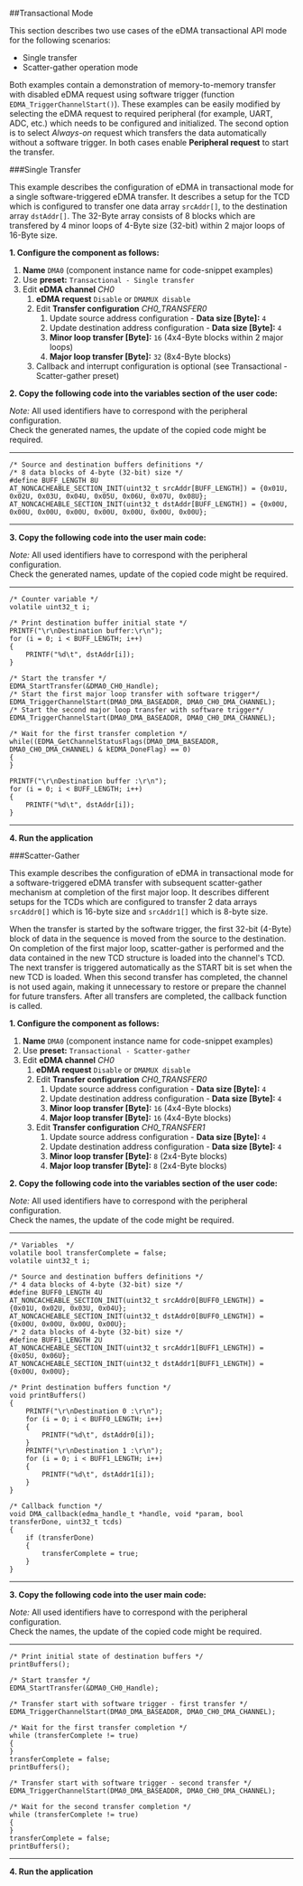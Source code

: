 ##Transactional Mode

This section describes two use cases of the eDMA transactional API mode for the following scenarios:
* Single transfer 
* Scatter-gather operation mode

Both examples contain a demonstration of memory-to-memory transfer with disabled eDMA request using software trigger (function `EDMA_TriggerChannelStart()`). 
These examples can be easily modified by selecting the eDMA request to required peripheral (for example, UART, ADC, etc.)
which needs to be configured and initialized. The second option is to select *Always-on* request which transfers the data automatically without a software trigger. 
In both cases enable **Peripheral request** to start the transfer.  

###Single Transfer

This example describes the configuration of eDMA in transactional mode for a single software-triggered eDMA transfer. 
It describes a setup for the TCD which is configured to transfer one data array `srcAddr[]`, to the destination array `dstAddr[]`.
The 32-Byte array consists of 8 blocks which are transfered by 4 minor loops of 4-Byte size (32-bit) within 2 major loops of 16-Byte size.

**1. Configure the component as follows:**  
1. **Name** `DMA0` (component instance name for code-snippet examples)
2. Use **preset:** `Transactional - Single transfer`  
3. Edit **eDMA channel** *CH0*
    1.  **eDMA request** `Disable` or `DMAMUX disable`  
    2. Edit **Transfer configuration** *CH0_TRANSFER0*  
        1. Update source address configuration - **Data size [Byte]:** `4`  
        2. Update destination address configuration - **Data size [Byte]:** `4`  
        3. **Minor loop transfer [Byte]:** `16` (4x4-Byte blocks within 2 major loops)  
        4. **Major loop transfer [Byte]:** `32` (8x4-Byte blocks)  
    3. Callback and interrupt configuration is optional (see Transactional - Scatter-gather preset)  

**2. Copy the following code into the variables section of the user code:**

*Note:* All used identifiers have to correspond with the peripheral configuration.  
Check the generated names, the update of the copied code might be required.  

---

>
    /* Source and destination buffers definitions */  
    /* 8 data blocks of 4-byte (32-bit) size */
    #define BUFF_LENGTH 8U
    AT_NONCACHEABLE_SECTION_INIT(uint32_t srcAddr[BUFF_LENGTH]) = {0x01U, 0x02U, 0x03U, 0x04U, 0x05U, 0x06U, 0x07U, 0x08U};  
    AT_NONCACHEABLE_SECTION_INIT(uint32_t dstAddr[BUFF_LENGTH]) = {0x00U, 0x00U, 0x00U, 0x00U, 0x00U, 0x00U, 0x00U, 0x00U};  

---

**3. Copy the following code into the user main code:**

*Note:* All used identifiers have to correspond with the peripheral configuration.  
Check the generated names, update of the copied code might be required.  

---

>
    /* Counter variable */
    volatile uint32_t i;
>
    /* Print destination buffer initial state */
    PRINTF("\r\nDestination buffer:\r\n");
    for (i = 0; i < BUFF_LENGTH; i++)
    {
        PRINTF("%d\t", dstAddr[i]);
    }
>
    /* Start the transfer */  
    EDMA_StartTransfer(&DMA0_CH0_Handle);
    /* Start the first major loop transfer with software trigger*/  
    EDMA_TriggerChannelStart(DMA0_DMA_BASEADDR, DMA0_CH0_DMA_CHANNEL);
    /* Start the second major loop transfer with software trigger*/  
    EDMA_TriggerChannelStart(DMA0_DMA_BASEADDR, DMA0_CH0_DMA_CHANNEL);
>
    /* Wait for the first transfer completion */
    while((EDMA_GetChannelStatusFlags(DMA0_DMA_BASEADDR, DMA0_CH0_DMA_CHANNEL) & kEDMA_DoneFlag) == 0)
    {
    }
>
    PRINTF("\r\nDestination buffer :\r\n");
    for (i = 0; i < BUFF_LENGTH; i++)
    {
        PRINTF("%d\t", dstAddr[i]);
    }

---

**4. Run the application**

###Scatter-Gather

This example describes the configuration of eDMA in transactional mode for a software-triggered eDMA transfer with subsequent
scatter-gather mechanism at completion of the first major loop. It describes different setups for the TCDs 
which are configured to transfer 2 data arrays `srcAddr0[]` which is 16-byte size and `srcAddr1[]` which is 8-byte size.  

When the transfer is started by the software trigger, the first 32-bit (4-Byte) block of data in the
sequence is moved from the source to the destination. On completion of the first major loop, scatter-gather is 
performed and the data contained in the new TCD structure is loaded into the channel's TCD. The next transfer is 
triggered automatically as the START bit is set when the new TCD is loaded. When this second transfer has completed, 
the channel is not used again, making it unnecessary to restore or prepare the channel for future transfers.
After all transfers are completed, the callback function is called.

**1. Configure the component as follows:**  
1. **Name** `DMA0` (component instance name for code-snippet examples)
2. Use **preset:** `Transactional - Scatter-gather`  
3. Edit **eDMA channel** *CH0*  
    1. **eDMA request** `Disable` or `DMAMUX disable`  
    2. Edit **Transfer configuration** *CH0_TRANSFER0*  
        1. Update source address configuration - **Data size [Byte]:** `4`  
        2. Update destination address configuration - **Data size [Byte]:** `4`  
        3. **Minor loop transfer [Byte]:** `16` (4x4-Byte blocks)  
        4. **Major loop transfer [Byte]:** `16` (4x4-Byte blocks)  
    3. Edit **Transfer configuration** *CH0_TRANSFER1*  
        1. Update source address configuration - **Data size [Byte]:** `4`  
        2. Update destination address configuration - **Data size [Byte]:** `4`  
        3. **Minor loop transfer [Byte]:** `8` (2x4-Byte blocks)  
        4. **Major loop transfer [Byte]:** `8` (2x4-Byte blocks)  

**2. Copy the following code into the variables section of the user code:**

*Note:* All used identifiers have to correspond with the peripheral configuration.  
Check the names, the update of the code might be required.  

---

>
    /* Variables  */
    volatile bool transferComplete = false;
    volatile uint32_t i;
>
    /* Source and destination buffers definitions */  
    /* 4 data blocks of 4-byte (32-bit) size */
    #define BUFF0_LENGTH 4U
	AT_NONCACHEABLE_SECTION_INIT(uint32_t srcAddr0[BUFF0_LENGTH]) = {0x01U, 0x02U, 0x03U, 0x04U};  
    AT_NONCACHEABLE_SECTION_INIT(uint32_t dstAddr0[BUFF0_LENGTH]) = {0x00U, 0x00U, 0x00U, 0x00U};  
    /* 2 data blocks of 4-byte (32-bit) size */
    #define BUFF1_LENGTH 2U
    AT_NONCACHEABLE_SECTION_INIT(uint32_t srcAddr1[BUFF1_LENGTH]) = {0x05U, 0x06U};  
    AT_NONCACHEABLE_SECTION_INIT(uint32_t dstAddr1[BUFF1_LENGTH]) = {0x00U, 0x00U};  
>
	/* Print destination buffers function */
	void printBuffers()
	{
		PRINTF("\r\nDestination 0 :\r\n");
		for (i = 0; i < BUFF0_LENGTH; i++)
		{
			PRINTF("%d\t", dstAddr0[i]);
		}
		PRINTF("\r\nDestination 1 :\r\n");
		for (i = 0; i < BUFF1_LENGTH; i++)
		{
			PRINTF("%d\t", dstAddr1[i]);
		}
	}
>
    /* Callback function */
    void DMA_callback(edma_handle_t *handle, void *param, bool transferDone, uint32_t tcds)
    {
        if (transferDone)
        {
            transferComplete = true;
        }
    }

---

**3. Copy the following code into the user main code:**

*Note:* All used identifiers have to correspond with the peripheral configuration.  
Check the names, the update of the copied code might be required.  

---

>
	/* Print initial state of destination buffers */
	printBuffers();
>
    /* Start transfer */  
    EDMA_StartTransfer(&DMA0_CH0_Handle);
>
    /* Transfer start with software trigger - first transfer */  
    EDMA_TriggerChannelStart(DMA0_DMA_BASEADDR, DMA0_CH0_DMA_CHANNEL);
>
    /* Wait for the first transfer completion */
    while (transferComplete != true)
    {
    } 
	transferComplete = false;
	printBuffers();
>
    /* Transfer start with software trigger - second transfer */  
    EDMA_TriggerChannelStart(DMA0_DMA_BASEADDR, DMA0_CH0_DMA_CHANNEL);
>
    /* Wait for the second transfer completion */
    while (transferComplete != true)
    {
    }
	transferComplete = false;
	printBuffers();

---

**4. Run the application**
